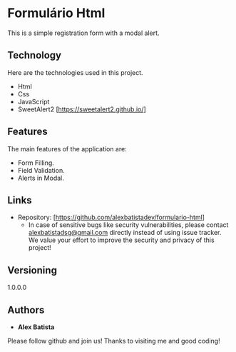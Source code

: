 
# Formulário Html


This is a simple registration form with a modal alert.


## Technology 

Here are the technologies used in this project.

* Html
* Css
* JavaScript
* SweetAlert2 [https://sweetalert2.github.io/]


## Features

The main features of the application are:
 - Form Filling.
 - Field Validation.
 - Alerts in Modal.


## Links
  - Repository: [https://github.com/alexbatistadev/formulario-html]
    - In case of sensitive bugs like security vulnerabilities, please contact
      alexbatistadsg@gmail.com directly instead of using issue tracker. We value your effort
      to improve the security and privacy of this project!

  ## Versioning

  1.0.0.0


  ## Authors

  * **Alex Batista** 

  Please follow github and join us!
  Thanks to visiting me and good coding!
